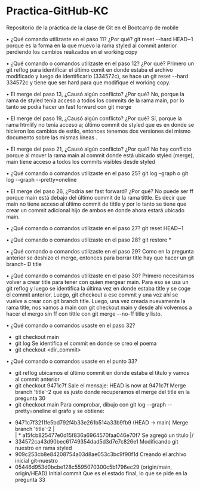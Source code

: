 # Practica-GitHub-KC
Repositorio de la práctica de la clase de Git en el Bootcamp de mobile


•	¿Qué comando utilizaste en el paso 11? ¿Por qué? 
git reset --hard HEAD~1 porque es la forma en la que muevo la rama styled al commit anterior perdiendo los cambios realizados en el working copy

•	¿Qué comando o comandos utilizaste en el paso 12? ¿Por qué? 
Primero un git reflog para identificar el último comit en donde estaba el archivo modificado y luego de identificarlo (334572c), se hace un git reset --hard 334572c y tiene que ser hard para que modifique el working copy.

•	El merge del paso 13, ¿Causó algún conflicto? ¿Por qué? 
No, porque la rama de styled tenía acceso a todos los commits de la rama main, por lo tanto se podía hacer un fast forward con git merge

•	El merge del paso 19, ¿Causó algún conflicto? ¿Por qué? 
Sí, porque la rama htmlify no tenía acceso a; último commit de styled que es en donde se hicieron los cambios de estilo, entonces tenemos dos versiones del mismo documento sobre las mismas líneas .

•	El merge del paso 21, ¿Causó algún conflicto? ¿Por qué? 
No hay conflicto porque al mover la rama main al commit donde está ubicado styled (merge), main tiene acceso a todos los commits visibles desde styled

•	¿Qué comando o comandos utilizaste en el paso 25? 
git log –graph o git log --graph --pretty=oneline

•	El merge del paso 26, ¿Podría ser fast forward? ¿Por qué? 
No puede ser ff porque main está debajo del último commit de la rama tittle. Es decir que main no tiene acceso al último commit de tittle y por lo tanto se tiene que crear un commit adicional hijo de ambos en donde ahora estará ubicado main.

•	¿Qué comando o comandos utilizaste en el paso 27? 
git reset HEAD~1

•	¿Qué comando o comandos utilizaste en el paso 28? 
git restore *

•	¿Qué comando o comandos utilizaste en el paso 29? 
Como en la pregunta anterior se deshizo el merge, entonces para borrar title hay que hacer un git branch- D title

•	¿Qué comando o comandos utilizaste en el paso 30? 
Primero necesitamos volver a crear title para tener con quien mergear main. Para eso se usa un git reflog y luego se identifica la última vez en donde estaba title y se coge el commit anterior. Luego, git checkout a ese commit y una vez ahí se vuelve a crear con git branch title.
Luego, una vez creada nuevamente la rama title, nos vamos a main con git checkout main y desde ahí volvemos a hacer el mergo sin ff con tittle con git merge --no-ff title y listo.

•	¿Qué comando o comandos usaste en el paso 32? 
-	git checkout main
-	git log
Se identifica el commit en donde se creo el poema
-	git checkout <dir_commit>

•	¿Qué comando o comandos usaste en el punto 33? 
-	git reflog
ubicamos el último commit en donde estaba el título y vamos al commit anterior
-	git checkout 9471c7f
Sale el mensaje: HEAD is now at 9471c7f Merge branch 'title'-2 que es justo donde recuperamos el merge del title en la pregunta 30
-	git checkout main
Para comprobar, dibujo con git log --graph --pretty=oneline el grafo y se obtiene:
*   9471c7f3211fe5bd792f4b33e261b514a33b9fb9 (HEAD -> main) Merge branch 'title'-2
|\
| * a15fcb825477e0d15f836a6964570faa046e70f7 Se agregó un título
|/
* 334572ca43d90bec61749354dad5d3d7e7c826e1 Modificando git nuestro en rama styled
* 909c253cb8e84208754a03d8ae053c3bc9f90f1d Creando el archivo inicial git-nuestro
* 05446d953d0bcbe128c5595070300c5b1796ec29 (origin/main, origin/HEAD) Initial commit
Que es el estado final, lo que se pide en la pregunta 33

